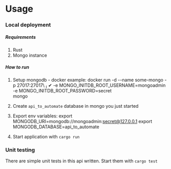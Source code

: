 # Usage

### Local deployment

##### Requirements

1. Rust
2. Mongo instance

##### How to run

1. Setup mongodb - docker example:
docker run -d --name some-mongo -p 27017:27017\          ✔
        -e MONGO_INITDB_ROOT_USERNAME=mongoadmin \
        -e MONGO_INITDB_ROOT_PASSWORD=secret \
        mongo

2. Create `api_to_automate` database in mongo you just started

3. Export env variables:
export MONGODB_URI=mongodb://mongoadmin:secret@127.0.0.1
export MONGODB_DATABASE=api_to_automate

4. Start application with `cargo run`

### Unit testing

There are simple unit tests in this api written. Start them with `cargo test`
